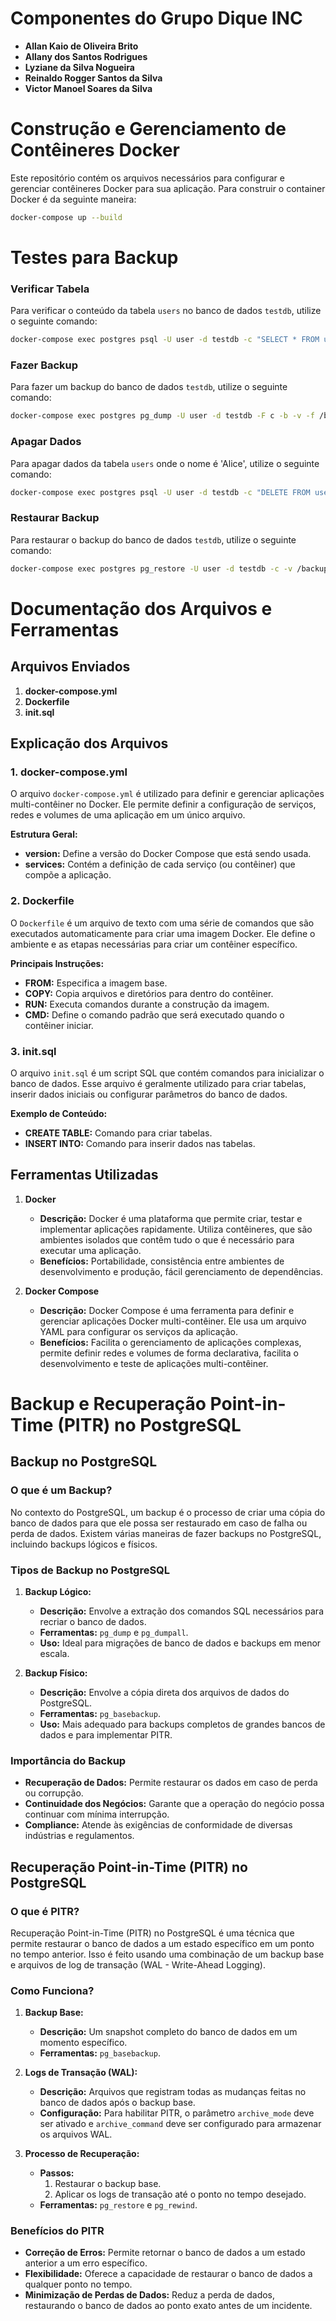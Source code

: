 # Componentes do Grupo Dique INC

- **Allan Kaio de Oliveira Brito**
- **Allany dos Santos Rodrigues**
- **Lyziane da Silva Nogueira**
- **Reinaldo Rogger Santos da Silva**
- **Victor Manoel Soares da Silva**

# Construção e Gerenciamento de Contêineres Docker

Este repositório contém os arquivos necessários para configurar e gerenciar contêineres Docker para sua aplicação. Para construir o container Docker é da seguinte maneira:

```sh
docker-compose up --build
```

# Testes para Backup
### Verificar Tabela
Para verificar o conteúdo da tabela `users` no banco de dados `testdb`, utilize o seguinte comando:

```sh
docker-compose exec postgres psql -U user -d testdb -c "SELECT * FROM users;"
```

### Fazer Backup
Para fazer um backup do banco de dados `testdb`, utilize o seguinte comando:

```sh
docker-compose exec postgres pg_dump -U user -d testdb -F c -b -v -f /backups/testdb_backup.dump
```

### Apagar Dados
Para apagar dados da tabela `users` onde o nome é 'Alice', utilize o seguinte comando:

```sh
docker-compose exec postgres psql -U user -d testdb -c "DELETE FROM users WHERE name='Alice';"
```

### Restaurar Backup
Para restaurar o backup do banco de dados `testdb`, utilize o seguinte comando:

```sh
docker-compose exec postgres pg_restore -U user -d testdb -c -v /backups/testdb_backup.dump
```


# Documentação dos Arquivos e Ferramentas

## Arquivos Enviados

1. **docker-compose.yml**
2. **Dockerfile**
3. **init.sql**

## Explicação dos Arquivos

### 1. docker-compose.yml
O arquivo `docker-compose.yml` é utilizado para definir e gerenciar aplicações multi-contêiner no Docker. Ele permite definir a configuração de serviços, redes e volumes de uma aplicação em um único arquivo.

**Estrutura Geral:**
- **version:** Define a versão do Docker Compose que está sendo usada.
- **services:** Contém a definição de cada serviço (ou contêiner) que compõe a aplicação.

### 2. Dockerfile
O `Dockerfile` é um arquivo de texto com uma série de comandos que são executados automaticamente para criar uma imagem Docker. Ele define o ambiente e as etapas necessárias para criar um contêiner específico.

**Principais Instruções:**
- **FROM:** Especifica a imagem base.
- **COPY:** Copia arquivos e diretórios para dentro do contêiner.
- **RUN:** Executa comandos durante a construção da imagem.
- **CMD:** Define o comando padrão que será executado quando o contêiner iniciar.

### 3. init.sql
O arquivo `init.sql` é um script SQL que contém comandos para inicializar o banco de dados. Esse arquivo é geralmente utilizado para criar tabelas, inserir dados iniciais ou configurar parâmetros do banco de dados.

**Exemplo de Conteúdo:**
- **CREATE TABLE:** Comando para criar tabelas.
- **INSERT INTO:** Comando para inserir dados nas tabelas.

## Ferramentas Utilizadas

1. **Docker**
   - **Descrição:** Docker é uma plataforma que permite criar, testar e implementar aplicações rapidamente. Utiliza contêineres, que são ambientes isolados que contêm tudo o que é necessário para executar uma aplicação.
   - **Benefícios:** Portabilidade, consistência entre ambientes de desenvolvimento e produção, fácil gerenciamento de dependências.

2. **Docker Compose**
   - **Descrição:** Docker Compose é uma ferramenta para definir e gerenciar aplicações Docker multi-contêiner. Ele usa um arquivo YAML para configurar os serviços da aplicação.
   - **Benefícios:** Facilita o gerenciamento de aplicações complexas, permite definir redes e volumes de forma declarativa, facilita o desenvolvimento e teste de aplicações multi-contêiner.



# Backup e Recuperação Point-in-Time (PITR) no PostgreSQL

## Backup no PostgreSQL

### O que é um Backup?
No contexto do PostgreSQL, um backup é o processo de criar uma cópia do banco de dados para que ele possa ser restaurado em caso de falha ou perda de dados. Existem várias maneiras de fazer backups no PostgreSQL, incluindo backups lógicos e físicos.

### Tipos de Backup no PostgreSQL

1. **Backup Lógico:**
   - **Descrição:** Envolve a extração dos comandos SQL necessários para recriar o banco de dados.
   - **Ferramentas:** `pg_dump` e `pg_dumpall`.
   - **Uso:** Ideal para migrações de banco de dados e backups em menor escala.

2. **Backup Físico:**
   - **Descrição:** Envolve a cópia direta dos arquivos de dados do PostgreSQL.
   - **Ferramentas:** `pg_basebackup`.
   - **Uso:** Mais adequado para backups completos de grandes bancos de dados e para implementar PITR.

### Importância do Backup
- **Recuperação de Dados:** Permite restaurar os dados em caso de perda ou corrupção.
- **Continuidade dos Negócios:** Garante que a operação do negócio possa continuar com mínima interrupção.
- **Compliance:** Atende às exigências de conformidade de diversas indústrias e regulamentos.

## Recuperação Point-in-Time (PITR) no PostgreSQL

### O que é PITR?
Recuperação Point-in-Time (PITR) no PostgreSQL é uma técnica que permite restaurar o banco de dados a um estado específico em um ponto no tempo anterior. Isso é feito usando uma combinação de um backup base e arquivos de log de transação (WAL - Write-Ahead Logging).

### Como Funciona?
1. **Backup Base:**
   - **Descrição:** Um snapshot completo do banco de dados em um momento específico.
   - **Ferramentas:** `pg_basebackup`.

2. **Logs de Transação (WAL):**
   - **Descrição:** Arquivos que registram todas as mudanças feitas no banco de dados após o backup base.
   - **Configuração:** Para habilitar PITR, o parâmetro `archive_mode` deve ser ativado e `archive_command` deve ser configurado para armazenar os arquivos WAL.

3. **Processo de Recuperação:**
   - **Passos:** 
     1. Restaurar o backup base.
     2. Aplicar os logs de transação até o ponto no tempo desejado.
   - **Ferramentas:** `pg_restore` e `pg_rewind`.

### Benefícios do PITR
- **Correção de Erros:** Permite retornar o banco de dados a um estado anterior a um erro específico.
- **Flexibilidade:** Oferece a capacidade de restaurar o banco de dados a qualquer ponto no tempo.
- **Minimização de Perdas de Dados:** Reduz a perda de dados, restaurando o banco de dados ao ponto exato antes de um incidente.





